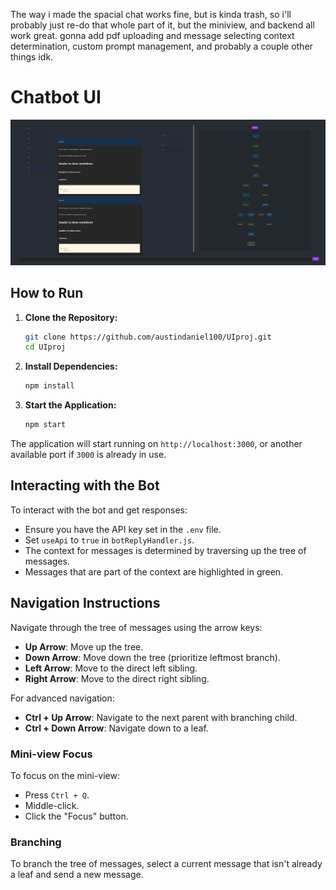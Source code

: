 The way i made the spacial chat works fine, but is kinda trash, so i'll probably just re-do that whole part of it, but the miniview, and backend all work great.  gonna add pdf uploading and message selecting context determination, custom prompt management, and probably a couple other things idk.

# Chatbot UI
![Screenshot](screen.PNG)

## How to Run

1. **Clone the Repository:**
    ```bash
    git clone https://github.com/austindaniel100/UIproj.git
    cd UIproj
    ```

2. **Install Dependencies:**
    ```bash
    npm install
    ```

3. **Start the Application:**
    ```bash
    npm start
    ```

The application will start running on `http://localhost:3000`, or another available port if `3000` is already in use.


## Interacting with the Bot

To interact with the bot and get responses:
- Ensure you have the API key set in the `.env` file.
- Set `useApi` to `true` in `botReplyHandler.js`.
- The context for messages is determined by traversing up the tree of messages.
- Messages that are part of the context are highlighted in green.

## Navigation Instructions

Navigate through the tree of messages using the arrow keys:

- **Up Arrow**: Move up the tree.
- **Down Arrow**: Move down the tree (prioritize leftmost branch).
- **Left Arrow**: Move to the direct left sibling.
- **Right Arrow**: Move to the direct right sibling.

For advanced navigation:

- **Ctrl + Up Arrow**: Navigate to the next parent with branching child.
- **Ctrl + Down Arrow**: Navigate down to a leaf.

### Mini-view Focus

To focus on the mini-view:
- Press `Ctrl + Q`.
- Middle-click.
- Click the "Focus" button.

### Branching

To branch the tree of messages, select a current message that isn't already a leaf and send a new message.


